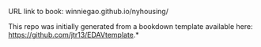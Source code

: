 URL link to book: winniegao.github.io/nyhousing/

This repo was initially generated from a bookdown template available here: https://github.com/jtr13/EDAVtemplate.*	


